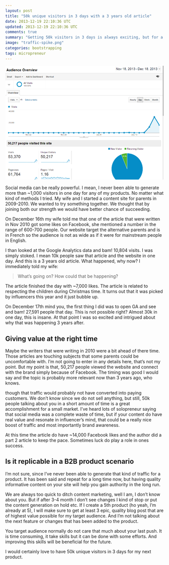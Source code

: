 ```yaml
---
layout: post
title: "50k unique visitors in 3 days with a 3 years old article"
date: 2013-12-19 22:10:36 UTC
updated: 2013-12-19 22:10:36 UTC
comments: true
summary: "Getting 50k visitors in 3 days is always exciting, but for a 3 years old post it's even cooler."
image: "traffic-spike.png"
categories: bootstrapping
tags: micropreneur
--- 
```


![traffic-spike](/images/traffic-spike.png "Traffic Spike")

Social media can be really powerful. I mean, I never been able to generate
more than ~1,000 visitors in one day for any of my products. No matter what
kind of methods I tried. My wife and I started a content site for parents in
2009-2010. We wanted to try something together. We thought that by joining
both our strength we would have better chance of succeeding.

On December 16th my wife told me that one of the article that were written in
Nov 2010 got some likes on Facebook, she mentioned a number in the range of
600-700 people. Our website target the alternative parents and is in French so
the audience is not as wide as if it were for mainstream people in English.

I than looked at the Google Analytics data and bam! 10,804 visits. I was
simply stoked. I mean 10k people saw that article and the website in one day.
And this is a 3 years old article. What happened, why now? I immediately told
my wife:

> What’s going on? How could that be happening?

The article finished the day with ~7,000 likes. The article is related to
respecting the children during Christmas time. It turns out that it was picked
by influencers this year and it just bubble up.

On December 17th mind you, the first thing I did was to open GA and see and
bam! 27,591 people that day. This is not possible right? Almost 30k in one
day, this is insane. At that point I was so excited and intrigued about why
that was happening 3 years after.

## Giving value at the right time

Maybe the writers that were writing in 2010 were a bit ahead of there time.
Those articles are touching subjects that some parents could be uncomfortable
with. I’m not going to enter in any details here, that’s not my point. But my
point is that, 50,217 people viewed the website and connect with the brand
simply because of Facebook. The timing was good I would say and the topic is
probably more relevant now than 3 years ago, who knows.

though that traffic would probably not have converted into paying customers.
We don’t know since we do not sell anything, but still, 50k people talking
about you in a short amount of time is a great accomplishment for a small
market. I’ve heard lots of solopreneur saying that social media was a complete
waste of time, but if your content do have real value and resonate in
influencer’s mind, that could be a really nice boost of traffic and most
importantly brand awareness.

At this time the article do have ~14,000 Facebook likes and the author did a
part 2 article to keep the pace. Sometimes luck do play a role in ones
success.

## Is it replicable in a B2B product scenario

I’m not sure, since I’ve never been able to generate that kind of traffic for
a product. It has been said and repeat for a long time now, but having quality
informative content on your site will help you gain authority in the long run.

We are always too quick to ditch content marketing, well I am, I don’t know
about you. But if after 3-4 month I don’t see changes I kind of stop or put
the content generation on hold etc. If I create a 5th product (ho yeah, I’m
already at 5), I will make sure to get at least 3 epic, quality blog post that
are of highest value possible for my target audience. And I’m not talking
about the next feature or changes that has been added to the product.

You target audience normally do not care that much about your last push. It is
time consuming, it take skills but it can be done with some efforts. And
improving this skills will be beneficial for the future.

I would certainly love to have 50k unique visitors in 3 days for my next
product.

